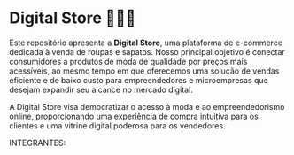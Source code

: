 # Digital Store 🛒👟👗

Este repositório apresenta a **Digital Store**, uma plataforma de e-commerce dedicada à venda de roupas e sapatos. Nosso principal objetivo é conectar consumidores a produtos de moda de qualidade por preços mais acessíveis, ao mesmo tempo em que oferecemos uma solução de vendas eficiente e de baixo custo para empreendedores e microempresas que desejam expandir seu alcance no mercado digital.

A Digital Store visa democratizar o acesso à moda e ao empreendedorismo online, proporcionando uma experiência de compra intuitiva para os clientes e uma vitrine digital poderosa para os vendedores.

INTEGRANTES:
             
